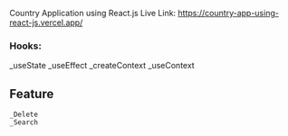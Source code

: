 Country Application using React.js
Live Link: https://country-app-using-react-js.vercel.app/

### Hooks:
  _useState
  _useEffect
  _createContext
  _useContext 

  ## Feature
    _Delete
    _Search
